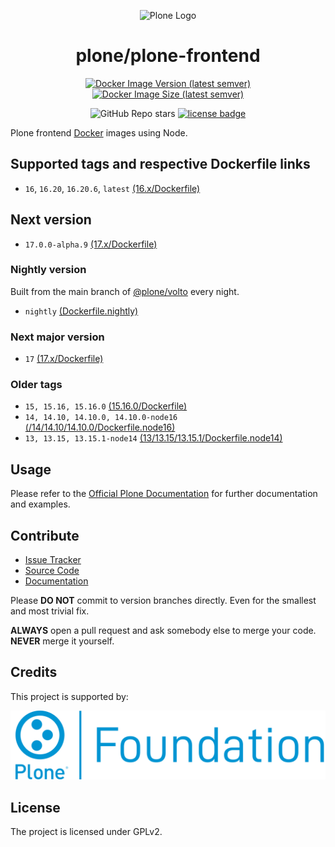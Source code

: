 <p align="center">
    <img alt="Plone Logo" width="200px" src="https://raw.githubusercontent.com/plone/plone-frontend/15.x/docs/logo.png">
</p>

<h1 align="center">
  plone/plone-frontend
</h1>

<div align="center">

[![Docker Image Version (latest semver)](https://img.shields.io/docker/v/plone/plone-frontend?sort=semver)](https://hub.docker.com/r/plone/plone-frontend)
[![Docker Image Size (latest semver)](https://img.shields.io/docker/image-size/plone/plone-frontend?sort=semver)](https://hub.docker.com/r/plone/plone-frontend)

![GitHub Repo stars](https://img.shields.io/github/stars/plone/plone-frontend?style=flat-square)
[![license badge](https://img.shields.io/github/license/plone/plone-frontend)](./LICENSE)

</div>

Plone frontend [Docker](https://docker.com) images using Node.

## Supported tags and respective Dockerfile links

- `16`, `16.20`, `16.20.6`, `latest` [(16.x/Dockerfile)](https://github.com/plone/plone-frontend/blob/16.x/Dockerfile)

## Next version

- `17.0.0-alpha.9` [(17.x/Dockerfile)](https://github.com/plone/plone-frontend/blob/17.x/Dockerfile)

### Nightly version

Built from the main branch of [@plone/volto](https://github.com/plone/volto) every night.

- `nightly` [(Dockerfile.nightly)](https://github.com/plone/plone-frontend/blob/15.x/Dockerfile.nightly)

### Next major version

- `17` [(17.x/Dockerfile)](https://github.com/plone/plone-frontend/blob/17.x/Dockerfile)

### Older tags

- `15, 15.16, 15.16.0` [(15.16.0/Dockerfile)](https://github.com/plone/plone-frontend/blob/v15.16.0/Dockerfile)
- `14, 14.10, 14.10.0, 14.10.0-node16` [(/14/14.10/14.10.0/Dockerfile.node16)](https://github.com/plone/plone-frontend/blob/5419f28e2d00788ca042c49cc44df83b6785ee3a/14/14.10/14.10.0/Dockerfile.node16)
- `13, 13.15, 13.15.1-node14` [(13/13.15/13.15.1/Dockerfile.node14)](https://github.com/plone/plone-frontend/blob/5419f28e2d00788ca042c49cc44df83b6785ee3a/13/13.15/13.15.1/Dockerfile.node14)

## Usage

Please refer to the [Official Plone Documentation](https://6.dev-docs.plone.org/install/containers/images/frontend.html) for further documentation and examples.

## Contribute

- [Issue Tracker](https://github.com/plone/plone-frontend/issues)
- [Source Code](https://github.com/plone/plone-frontend/)
- [Documentation](https://6.docs.plone.org/install/containers/images/frontend.html)

Please **DO NOT** commit to version branches directly. Even for the smallest and most trivial fix.

**ALWAYS** open a pull request and ask somebody else to merge your code. **NEVER** merge it yourself.

## Credits

This project is supported by:

[![Plone Foundation](https://raw.githubusercontent.com/plone/.github/main/plone-foundation.png)](https://plone.org/)

## License

The project is licensed under GPLv2.
